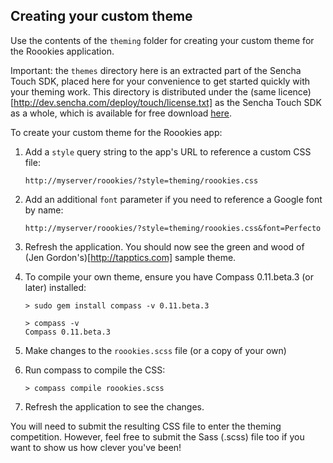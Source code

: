 Creating your custom theme
--------------------------

Use the contents of the <code>theming</code> folder for creating your custom theme for the Roookies application.

<string>Important:</strong> the <code>themes</code> directory here is an extracted part of the Sencha Touch SDK, placed here for your convenience to get started quickly with your theming work. This directory is distributed under the (same licence)[http://dev.sencha.com/deploy/touch/license.txt] as the Sencha Touch SDK as a whole, which is available for free download [here](http://sencha.com/products/touch).

To create your custom theme for the Roookies app:

1.  Add a <code>style</code> query string to the app's URL to reference a custom CSS file:

        http://myserver/roookies/?style=theming/roookies.css

2.  Add an additional <code>font</code> parameter if you need to reference a Google font by name:

        http://myserver/roookies/?style=theming/roookies.css&font=Perfecto

3.  Refresh the application. You should now see the green and wood of (Jen Gordon's)[http://tapptics.com] sample theme.

4.  To compile your own theme, ensure you have Compass 0.11.beta.3 (or later) installed:

        > sudo gem install compass -v 0.11.beta.3

        > compass -v
        Compass 0.11.beta.3

5.  Make changes to the <code>roookies.scss</code> file (or a copy of your own)

6.  Run compass to compile the CSS:

        > compass compile roookies.scss

7.  Refresh the application to see the changes.


You will need to submit the resulting CSS file to enter the theming competition. However, feel free to submit the Sass (.scss) file too if you want to show us how clever you've been!
